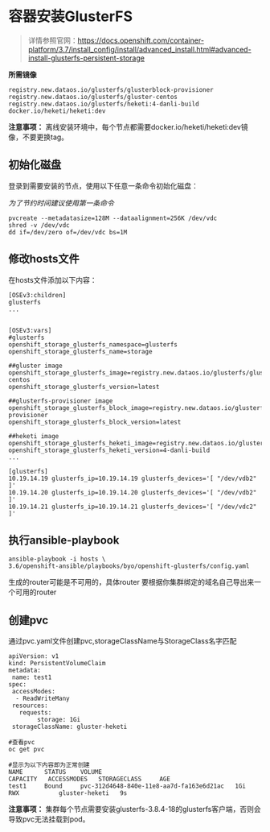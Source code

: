 # 容器安装GlusterFS

>详情参照官网：https://docs.openshift.com/container-platform/3.7/install_config/install/advanced_install.html#advanced-install-glusterfs-persistent-storage


**所需镜像**
```
registry.new.dataos.io/glusterfs/glusterblock-provisioner
registry.new.dataos.io/glusterfs/gluster-centos
registry.new.dataos.io/glusterfs/heketi:4-danli-build
docker.io/heketi/heketi:dev
```

**注意事项：**
离线安装环境中，每个节点都需要docker.io/heketi/heketi:dev镜像，不要更换tag。



## 初始化磁盘

登录到需要安装的节点，使用以下任意一条命令初始化磁盘：

*为了节约时间建议使用第一条命令*
```
pvcreate --metadatasize=128M --dataalignment=256K /dev/vdc
shred -v /dev/vdc
dd if=/dev/zero of=/dev/vdc bs=1M
```

## 修改hosts文件
在hosts文件添加以下内容：
```
[OSEv3:children]
glusterfs
...


[OSEv3:vars]
#glusterfs
openshift_storage_glusterfs_namespace=glusterfs
openshift_storage_glusterfs_name=storage

##gluster image
openshift_storage_glusterfs_image=registry.new.dataos.io/glusterfs/gluster-centos
openshift_storage_glusterfs_version=latest

##glusterfs-provisioner image
openshift_storage_glusterfs_block_image=registry.new.dataos.io/glusterfs/glusterblock-provisioner
openshift_storage_glusterfs_block_version=latest

##heketi image
openshift_storage_glusterfs_heketi_image=registry.new.dataos.io/glusterfs/heketi
openshift_storage_glusterfs_heketi_version=4-danli-build
...

[glusterfs]
10.19.14.19 glusterfs_ip=10.19.14.19 glusterfs_devices='[ "/dev/vdb2" ]'
10.19.14.20 glusterfs_ip=10.19.14.20 glusterfs_devices='[ "/dev/vdb2" ]'
10.19.14.21 glusterfs_ip=10.19.14.21 glusterfs_devices='[ "/dev/vdc2" ]'
```


## 执行ansible-playbook
```
ansible-playbook -i hosts \
3.6/openshift-ansible/playbooks/byo/openshift-glusterfs/config.yaml
```


生成的router可能是不可用的，具体router 要根据你集群绑定的域名自己导出来一个可用的router




## 创建pvc
通过pvc.yaml文件创建pvc,storageClassName与StorageClass名字匹配
```
apiVersion: v1
kind: PersistentVolumeClaim
metadata:
 name: test1
spec:
 accessModes:
  - ReadWriteMany
 resources:
   requests:
        storage: 1Gi
 storageClassName: gluster-heketi
```

```
#查看pvc
oc get pvc

#显示为以下内容即为正常创建
NAME      STATUS    VOLUME                                     CAPACITY   ACCESSMODES   STORAGECLASS     AGE
test1     Bound     pvc-312d4648-840e-11e8-aa7d-fa163e6d21ac   1Gi        RWX           gluster-heketi   9s
```



**注意事项：**
集群每个节点需要安装glusterfs-3.8.4-18的glusterfs客户端，否则会导致pvc无法挂载到pod。